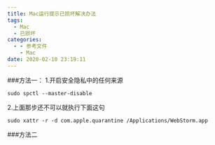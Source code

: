 ```yaml
---
title: Mac运行提示已损坏解决办法
tags:
  - Mac
  - 已损坏
categories:
  - - 参考文件
    - Mac
date: 2020-02-10 23:19:11
---
```


###方法一：
1.开启安全隐私中的任何来源
```
sudo spctl --master-disable
```
2.上面那步还不可以就执行下面这句
```
sudo xattr -r -d com.apple.quarantine /Applications/WebStorm.app
```
###方法二

